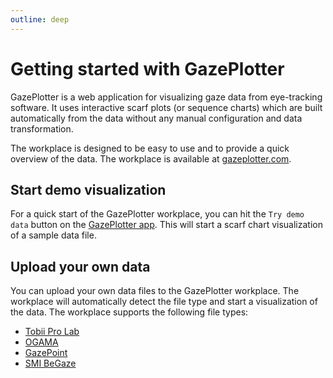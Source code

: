 ```yaml
---
outline: deep
---
```


# Getting started with GazePlotter
GazePlotter is a web application for visualizing gaze data from eye-tracking software. It uses interactive scarf plots (or sequence charts) which are built automatically from the data without any manual configuration and data transformation.

The workplace is designed to be easy to use and to provide a quick overview of the data. The workplace is available at [gazeplotter.com](https://gazeplotter.com).

## Start demo visualization

For a quick start of the GazePlotter workplace, you can hit the `Try demo data` button on the [GazePlotter app](https://gazeplotter.com). This will start a scarf chart visualization of a sample data file.

## Upload your own data
You can upload your own data files to the GazePlotter workplace. The workplace will automatically detect the file type and start a visualization of the data. The workplace supports the following file types:

- [Tobii Pro Lab](./tobii-pro-lab.md)
- [OGAMA](./ogama.md)
- [GazePoint](./gazepoint.md)
- [SMI BeGaze](./smi-begaze.md)
